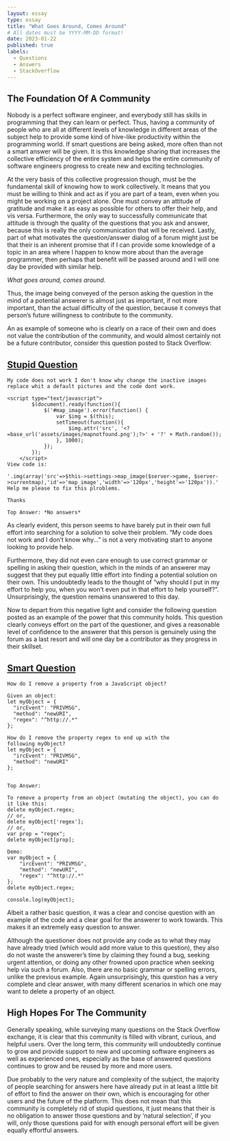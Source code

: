 ```yaml
---
layout: essay
type: essay
title: "What Goes Around, Comes Around"
# All dates must be YYYY-MM-DD format!
date: 2023-01-22
published: true
labels:
  - Questions
  - Answers
  - StackOverflow
---
```


## The Foundation Of A Community

Nobody is a perfect software engineer, and everybody still has skills in programming that they can learn or perfect. Thus, having a community of people who are all at different levels of knowledge in different areas of the subject help to provide some kind of hive-like productivity within the programming world. If smart questions are being asked, more often than not a smart answer will be given. It is this knowledge sharing that increases the collective efficiency of the entire system and helps the entire community of software engineers progress to create new and exciting technologies.

At the very basis of this collective progression though, must be the fundamental skill of knowing how to work collectively. It means that you must be willing to think and act as if you are part of a team, even when you might be working on a project alone. One must convey an attitude of gratitude and make it as easy as possible for others to offer their help, and vis versa. Furthermore, the only way to successfully communicate that attitude is through the quality of the questions that you ask and answer, because this is really the only communication that will be received. Lastly, part of what motivates the question/answer dialog of a forum might just be that their is an inherent promise that if I can provide some knowledge of a topic in an area where I happen to know more about than the average programmer, then perhaps that benefit will be passed around and I will one day be provided with similar help.

*What goes around, comes around.*

Thus, the image being conveyed of the person asking the question in the mind of a potential answerer is almost just as important, if not more important, than the actual difficulty of the question, because it conveys that person’s future willingness to contribute to the community.

An as example of someone who is clearly on a race of their own and does not value the contribution of the community, and would almost certainly not be a future contributor, consider this question posted to Stack Overflow:

## [Stupid Question](https://stackoverflow.com/questions/44009047/change-to-defayl-map-image-dont-work)

```
My code does not work I don't know why change the inactive images replace whit a default pictures and the code dont work.

<script type="text/javascript">
        $(document).ready(function(){
            $('#map_image').error(function() {
                var $img = $(this);
                setTimeout(function(){
                    $img.attr('src', '<?=base_url('assets/images/mapnotfound.png');?>' + '?' + Math.random());
                }, 1000);
            });
        }); 
    </script>
View code is:

'.img(array('src'=>$this->settings->map_image($server->game, $server->currentmap),'id'=>'map_image','width'=>'120px','height'=>'120px')).'
Help me please to fix this plroblems.

Thanks

Top Answer: *No answers*

```

As clearly evident, this person seems to have barely put in their own full effort into searching for a solution to solve their problem. “My code does not work and I don’t know why…” is not a very motivating start to anyone looking to provide help.

Furthermore, they did not even care enough to use correct grammar or spelling in asking their question, which in the minds of an answerer may suggest that they put equally little effort into finding a potential solution on their own. This undoubtedly leads to the thought of “why should I put in my effort to help you, when you won’t even put in that effort to help yourself?”. Unsurprisingly, the question remains unanswered to this day.

Now to depart from this negative light and consider the following question posted as an example of the power that this community holds. This question clearly conveys effort on the part of the questioner, and gives a reasonable level of confidence to the answerer that this person is genuinely using the forum as a last resort and will one day be a contributor as they progress in their skillset.

## [Smart Question](https://stackoverflow.com/questions/208105/how-do-i-remove-a-property-from-a-javascript-object)

```
How do I remove a property from a JavaScript object?

Given an object:
let myObject = {
  "ircEvent": "PRIVMSG",
  "method": "newURI",
  "regex": "^http://.*"
};

How do I remove the property regex to end up with the following myObject?
let myObject = {
  "ircEvent": "PRIVMSG",
  "method": "newURI"
};


Top Answer:

To remove a property from an object (mutating the object), you can do it like this:
delete myObject.regex;
// or,
delete myObject['regex'];
// or,
var prop = "regex";
delete myObject[prop];

Demo:
var myObject = {
    "ircEvent": "PRIVMSG",
    "method": "newURI",
    "regex": "^http://.*"
};
delete myObject.regex;

console.log(myObject);
```
 
Albeit a rather basic question, it was a clear and concise question with an example of the code and a clear goal for the answerer to work towards. This makes it an extremely easy question to answer.

Although the questioner does not provide any code as to what they may have already tried (which would add more value to this question), they also do not waste the answerer’s time by claiming they found a bug, seeking urgent attention, or doing any other frowned upon practice when seeking help via such a forum. Also, there are no basic grammar or spelling errors, unlike the previous example. Again unsurprisingly, this question has a very complete and clear answer, with many different scenarios in which one may want to delete a property of an object.

## High Hopes For The Community

Generally speaking, while surveying many questions on the Stack Overflow exchange, it is clear that this community is filled with vibrant, curious, and helpful users. Over the long term, this community will undoubtedly continue to grow and provide support to new and upcoming software engineers as well as experienced ones, especially as the base of answered questions continues to grow and be reused by more and more users.

Due probably to the very nature and complexity of the subject, the majority of people searching for answers here have already put in at least a little bit of effort to find the answer on their own, which is encouraging for other users and the future of the platform. This does not mean that this community is completely rid of stupid questions, it just means that their is no obligation to answer those questions and by ‘natural selection’, if you will, only those questions paid for with enough personal effort will be given equally effortful answers.
